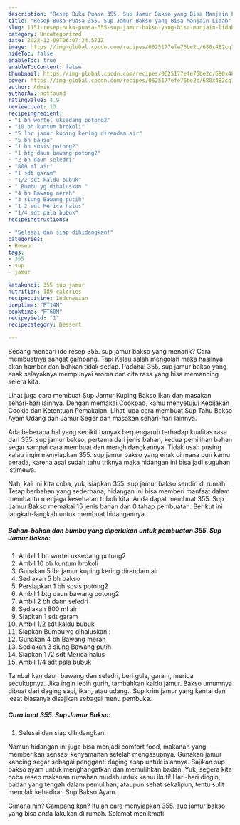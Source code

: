 ```yaml
---
description: "Resep Buka Puasa 355. Sup Jamur Bakso yang Bisa Manjain Lidah"
title: "Resep Buka Puasa 355. Sup Jamur Bakso yang Bisa Manjain Lidah"
slug: 1151-resep-buka-puasa-355-sup-jamur-bakso-yang-bisa-manjain-lidah
category: Uncategorized
date: 2022-12-09T06:07:24.571Z
image: https://img-global.cpcdn.com/recipes/0625177efe76be2c/680x482cq70/355-sup-jamur-bakso-foto-resep-utama.jpg
hideToc: false
enableToc: true
enableTocContent: false
thumbnail: https://img-global.cpcdn.com/recipes/0625177efe76be2c/680x482cq70/355-sup-jamur-bakso-foto-resep-utama.jpg
cover: https://img-global.cpcdn.com/recipes/0625177efe76be2c/680x482cq70/355-sup-jamur-bakso-foto-resep-utama.jpg
author: Admin
authorAv: notfound
ratingvalue: 4.9
reviewcount: 13
recipeingredient:
- "1 bh wortel uksedang potong2"
- "10 bh kuntum brokoli"
- "5 lbr jamur kuping kering direndam air"
- "5 bh bakso"
- "1 bh sosis potong2"
- "1 btg daun bawang potong2"
- "2 bh daun seledri"
- "800 ml air"
- "1 sdt garam"
- "1/2 sdt kaldu bubuk"
- " Bumbu yg dihaluskan "
- "4 bh Bawang merah"
- "3 siung Bawang putih"
- "1 2 sdt Merica halus"
- "1/4 sdt pala bubuk"
recipeinstructions:

- "Selesai dan siap dihidangkan!"
categories:
- Resep
tags:
- 355
- sup
- jamur

katakunci: 355 sup jamur 
nutrition: 189 calories
recipecuisine: Indonesian
preptime: "PT14M"
cooktime: "PT60M"
recipeyield: "1"
recipecategory: Dessert

---
```



Sedang mencari ide resep 355. sup jamur bakso yang menarik? Cara membuatnya sangat gampang. Tapi Kalau salah mengolah maka hasilnya akan hambar dan bahkan tidak sedap. Padahal 355. sup jamur bakso yang enak selayaknya mempunyai aroma dan cita rasa yang bisa memancing selera kita.


Lihat juga cara membuat Sup Jamur Kuping Bakso Ikan dan masakan sehari-hari lainnya. Dengan memakai Cookpad, kamu menyetujui Kebijakan Cookie dan Ketentuan Pemakaian. Lihat juga cara membuat Sup Tahu Bakso Ayam Udang dan Jamur Seger dan masakan sehari-hari lainnya.

Ada beberapa hal yang sedikit banyak berpengaruh terhadap kualitas rasa dari 355. sup jamur bakso, pertama dari jenis bahan, kedua pemilihan bahan segar sampai cara membuat dan menghidangkannya. Tidak usah pusing kalau ingin menyiapkan 355. sup jamur bakso yang enak di mana pun kamu berada, karena asal sudah tahu triknya maka hidangan ini bisa jadi suguhan istimewa.


Nah, kali ini kita coba, yuk, siapkan 355. sup jamur bakso sendiri di rumah. Tetap berbahan yang sederhana, hidangan ini bisa memberi manfaat dalam membantu menjaga kesehatan tubuh kita. Anda dapat membuat 355. Sup Jamur Bakso memakai 15 jenis bahan dan 0 tahap pembuatan. Berikut ini langkah-langkah untuk membuat hidangannya.

<!--inarticleads1-->

##### Bahan-bahan dan bumbu yang diperlukan untuk pembuatan 355. Sup Jamur Bakso:

1. Ambil 1 bh wortel uksedang potong2
1. Ambil 10 bh kuntum brokoli
1. Gunakan 5 lbr jamur kuping kering direndam air
1. Sediakan 5 bh bakso
1. Persiapkan 1 bh sosis potong2
1. Ambil 1 btg daun bawang potong2
1. Ambil 2 bh daun seledri
1. Sediakan 800 ml air
1. Siapkan 1 sdt garam
1. Ambil 1/2 sdt kaldu bubuk
1. Siapkan  Bumbu yg dihaluskan :
1. Gunakan 4 bh Bawang merah
1. Sediakan 3 siung Bawang putih
1. Siapkan 1 /2 sdt Merica halus
1. Ambil 1/4 sdt pala bubuk


Tambahkan daun bawang dan seledri, beri gula, garam, merica secukupnya. Jika ingin lebih gurih, tambahkan kaldu jamur. Bakso umumnya dibuat dari daging sapi, ikan, atau udang.. Sup krim jamur yang kental dan lezat biasanya disajikan sebagai menu pembuka. 

<!--inarticleads2-->

##### Cara buat 355. Sup Jamur Bakso:


1. Selesai dan siap dihidangkan!

Namun hidangan ini juga bisa menjadi comfort food, makanan yang memberikan sensasi kenyamanan setelah mengasupnya. Gunakan jamur kancing segar sebagai pengganti daging asap untuk isiannya. Sajikan sup bakso ayam untuk menghangatkan dan memulihkan badan. Yuk, segera kita coba resep makanan rumahan mudah untuk kamu ikuti! Hari-hari dingin, badan yang tengah dalam pemulihan, ataupun sehat sekalipun, tentu sulit menolak kehadiran Sup Bakso Ayam. 

Gimana nih? Gampang kan? Itulah cara menyiapkan 355. sup jamur bakso yang bisa anda lakukan di rumah. Selamat menikmati
